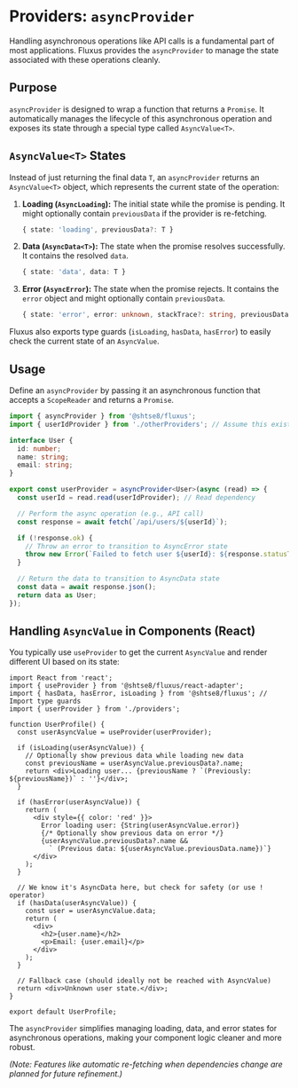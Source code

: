 # Providers: `asyncProvider`

Handling asynchronous operations like API calls is a fundamental part of most
applications. Fluxus provides the `asyncProvider` to manage the state associated
with these operations cleanly.

## Purpose

`asyncProvider` is designed to wrap a function that returns a `Promise`. It
automatically manages the lifecycle of this asynchronous operation and exposes
its state through a special type called `AsyncValue<T>`.

## `AsyncValue<T>` States

Instead of just returning the final data `T`, an `asyncProvider` returns an
`AsyncValue<T>` object, which represents the current state of the operation:

1. **Loading (`AsyncLoading`):** The initial state while the promise is pending.
   It might optionally contain `previousData` if the provider is re-fetching.
   ```typescript
   { state: 'loading', previousData?: T }
   ```
2. **Data (`AsyncData<T>`):** The state when the promise resolves successfully.
   It contains the resolved `data`.
   ```typescript
   { state: 'data', data: T }
   ```
3. **Error (`AsyncError`):** The state when the promise rejects. It contains the
   `error` object and might optionally contain `previousData`.
   ```typescript
   { state: 'error', error: unknown, stackTrace?: string, previousData?: T }
   ```

Fluxus also exports type guards (`isLoading`, `hasData`, `hasError`) to easily
check the current state of an `AsyncValue`.

## Usage

Define an `asyncProvider` by passing it an asynchronous function that accepts a
`ScopeReader` and returns a `Promise`.

```typescript
import { asyncProvider } from '@shtse8/fluxus';
import { userIdProvider } from './otherProviders'; // Assume this exists

interface User {
  id: number;
  name: string;
  email: string;
}

export const userProvider = asyncProvider<User>(async (read) => {
  const userId = read.read(userIdProvider); // Read dependency

  // Perform the async operation (e.g., API call)
  const response = await fetch(`/api/users/${userId}`);

  if (!response.ok) {
    // Throw an error to transition to AsyncError state
    throw new Error(`Failed to fetch user ${userId}: ${response.statusText}`);
  }

  // Return the data to transition to AsyncData state
  const data = await response.json();
  return data as User;
});
```

## Handling `AsyncValue` in Components (React)

You typically use `useProvider` to get the current `AsyncValue` and render
different UI based on its state:

```tsx
import React from 'react';
import { useProvider } from '@shtse8/fluxus/react-adapter';
import { hasData, hasError, isLoading } from '@shtse8/fluxus'; // Import type guards
import { userProvider } from './providers';

function UserProfile() {
  const userAsyncValue = useProvider(userProvider);

  if (isLoading(userAsyncValue)) {
    // Optionally show previous data while loading new data
    const previousName = userAsyncValue.previousData?.name;
    return <div>Loading user... {previousName ? `(Previously: ${previousName})` : ''}</div>;
  }

  if (hasError(userAsyncValue)) {
    return (
      <div style={{ color: 'red' }}>
        Error loading user: {String(userAsyncValue.error)}
        {/* Optionally show previous data on error */}
        {userAsyncValue.previousData?.name &&
          ` (Previous data: ${userAsyncValue.previousData.name})`}
      </div>
    );
  }

  // We know it's AsyncData here, but check for safety (or use ! operator)
  if (hasData(userAsyncValue)) {
    const user = userAsyncValue.data;
    return (
      <div>
        <h2>{user.name}</h2>
        <p>Email: {user.email}</p>
      </div>
    );
  }

  // Fallback case (should ideally not be reached with AsyncValue)
  return <div>Unknown user state.</div>;
}

export default UserProfile;
```

The `asyncProvider` simplifies managing loading, data, and error states for
asynchronous operations, making your component logic cleaner and more robust.

_(Note: Features like automatic re-fetching when dependencies change are planned
for future refinement.)_

